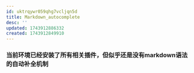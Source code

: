 ```yaml
---
id: uktrqywr059qhg7vcljqn5d
title: Markdown_autocomplete
desc: ''
updated: 1743912886332
created: 1743912849910
---
```


### 当前环境已经安装了所有相关插件，但似乎还是没有markdown语法的自动补全机制
